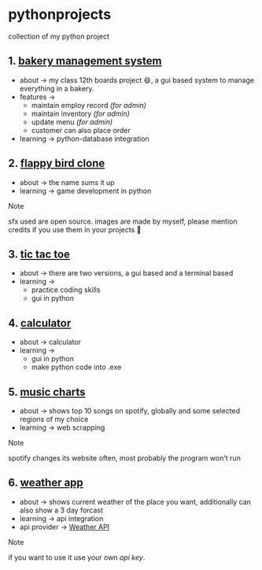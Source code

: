 # pythonprojects
collection of my python project

## 1. [bakery management system](bakery_mng_sys)
- about -> my class 12th boards project 😄, a gui based system to manage everything in a bakery.
- features ->
   - maintain employ record _(for admin)_ 
   - maintain inventory _(for admin)_
   - update menu _(for admin)_ 
   - customer can also place order
- learning -> python-database integration

## 2. [flappy bird clone](flappy)
- about -> the name sums it up
- learning -> game development in python
> [!Note]
> sfx used are open source. images are made by myself, please mention credits if you use them in your projects 🙂

## 3. [tic tac toe](tic_tac_toe)
- about -> there are two versions, a gui based and a terminal based
- learning ->
    - practice coding skills 
    - gui in python 

## 4. [calculator](calc)
- about -> calculator
- learning ->
     - gui in python 
     - make python code into .exe 

## 5. [music charts](music_charts)
- about -> shows top 10 songs on spotify, globally and some selected regions of my choice
- learning -> web scrapping
> [!Note]
> spotify changes its website often, most probably the program won't run

## 6. [weather app](weather)
- about -> shows current weather of the place you want, additionally can also show a 3 day forcast
- learning -> api integration
- api provider -> [Weather API](https://www.weatherapi.com/)
> [!Note]
> if you want to use it use your own _api key_. 
